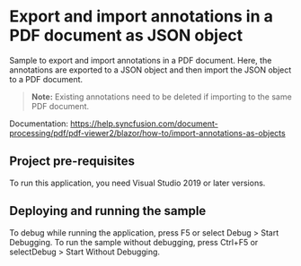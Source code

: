 # Export and import annotations in a PDF document as JSON object
Sample to export and import annotations in a PDF document. Here, the annotations are exported to a JSON object and then import the JSON object to a PDF document.

>**Note:** Existing annotations need to be deleted if importing to the same PDF document.

Documentation: https://help.syncfusion.com/document-processing/pdf/pdf-viewer2/blazor/how-to/import-annotations-as-objects

## Project pre-requisites
To run this application, you need Visual Studio 2019 or later versions.

## Deploying and running the sample
To debug while running the application, press F5 or select Debug > Start Debugging. To run the sample without debugging, press Ctrl+F5 or selectDebug > Start Without Debugging.